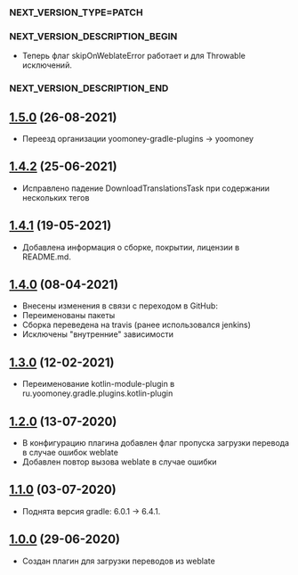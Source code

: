 ### NEXT_VERSION_TYPE=PATCH
### NEXT_VERSION_DESCRIPTION_BEGIN
* Теперь флаг skipOnWeblateError работает и для Throwable исключений.
### NEXT_VERSION_DESCRIPTION_END
## [1.5.0](https://github.com/yoomoney/weblate-plugin/pull/4) (26-08-2021)

* Переезд организации yoomoney-gradle-plugins -> yoomoney

## [1.4.2](https://github.com/yoomoney/weblate-plugin/pull/3) (25-06-2021)

* Исправлено падение DownloadTranslationsTask при содержании нескольких тегов <note>

## [1.4.1](https://github.com/yoomoney/weblate-plugin/pull/2) (19-05-2021)

* Добавлена информация о сборке, покрытии, лицензии в README.md.

## [1.4.0](https://github.com/yoomoney/weblate-plugin/pull/1) (08-04-2021)

* Внесены изменения в связи с переходом в GitHub:
* Переименованы пакеты
* Сборка переведена на travis (ранее использовался jenkins)
* Исключены "внутренние" зависимости

## [1.3.0]() (12-02-2021)

* Переименование kotlin-module-plugin в ru.yoomoney.gradle.plugins.kotlin-plugin

## [1.2.0]() (13-07-2020)

* В конфигурацию плагина добавлен флаг пропуска загрузки перевода в случае ошибок weblate
* Добавлен повтор вызова weblate в случае ошибки

## [1.1.0]() (03-07-2020)

* Поднята версия gradle: 6.0.1 -> 6.4.1.

## [1.0.0]() (29-06-2020)

* Создан плагин для загрузки переводов из weblate